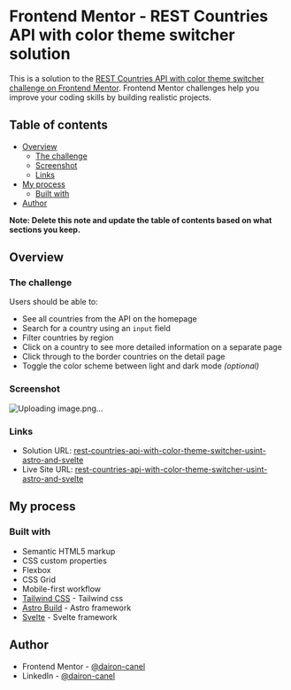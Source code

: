 # Frontend Mentor - REST Countries API with color theme switcher solution

This is a solution to the [REST Countries API with color theme switcher challenge on Frontend Mentor](https://www.frontendmentor.io/challenges/rest-countries-api-with-color-theme-switcher-5cacc469fec04111f7b848ca). Frontend Mentor challenges help you improve your coding skills by building realistic projects.

## Table of contents

- [Overview](#overview)
  - [The challenge](#the-challenge)
  - [Screenshot](#screenshot)
  - [Links](#links)
- [My process](#my-process)
  - [Built with](#built-with)
- [Author](#author)

**Note: Delete this note and update the table of contents based on what sections you keep.**

## Overview

### The challenge

Users should be able to:

- See all countries from the API on the homepage
- Search for a country using an `input` field
- Filter countries by region
- Click on a country to see more detailed information on a separate page
- Click through to the border countries on the detail page
- Toggle the color scheme between light and dark mode _(optional)_

### Screenshot

![Uploading image.png…]()


### Links

- Solution URL: [rest-countries-api-with-color-theme-switcher-usint-astro-and-svelte](https://www.frontendmentor.io/solutions/rest-countries-api-with-color-theme-switcher-usint-astro-and-svelte-_cbEydpIRQ)
- Live Site URL: [rest-countries-api-with-color-theme-switcher-usint-astro-and-svelte](https://frontendmentor-task26-daironcanel.netlify.app/)

## My process

### Built with

- Semantic HTML5 markup
- CSS custom properties
- Flexbox
- CSS Grid
- Mobile-first workflow
- [Tailwind CSS](https://tailwindcss.com/) - Tailwind css
- [Astro Build](https://astro.build/) - Astro framework
- [Svelte](https://svelte.dev/) - Svelte framework

## Author

- Frontend Mentor - [@dairon-canel](https://www.frontendmentor.io/profile/RyuzakCoder)
- LinkedIn - [@dairon-canel](https://www.twitter.com/in/dairon-canel)
